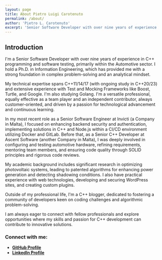 ```yaml
---
layout: page
title: About Pietro Luigi Carotenuto
permalink: /about/
author: 'Pietro L. Carotenuto'
excerpt: 'Senior Software Developer with over nine years of experience in C++ programming and software testing. Ph.D. in Information Engineering.'
---
```


## Introduction

I'm a Senior Software Developer with over nine years of experience in C++ programming and software testing, primarily within the Automotive sector. I hold a Ph.D. in Information Engineering, which has provided me with a strong foundation in complex problem-solving and an analytical mindset.

My technical expertise spans C++11/14/17 (with ongoing study in C++20/23) and extensive experience with Test and Mocking Frameworks like Boost, Turtle, and Google. I'm also studying Golang. I'm a versatile professional, equally effective as a team player and an independent contributor, always customer-oriented, and driven by a passion for technological advancement and continuous learning.

In my most recent role as a Senior Software Engineer at Invicti (a Company in Malta), I focused on enhancing backend security and authentication, implementing solutions in C++ and Node.js within a CI/CD environment utilizing Docker and GitLab. Before that, as a Senior C++ Developer at Ascent Software (another Company in Malta), I was deeply involved in configuring and testing automotive hardware, refining requirements, mentoring team members, and ensuring code quality through SOLID principles and rigorous code reviews.

My academic background includes significant research in optimizing photovoltaic systems, leading to patented algorithms for enhancing power generation and detecting shadowing conditions. I also have practical experience with web technologies, developing and securing WordPress sites, and creating custom plugins.

Outside of my professional life, I'm a C++ blogger, dedicated to fostering a community of developers keen on coding challenges and algorithmic problem-solving.

I am always eager to connect with fellow professionals and explore opportunities where my skills and passion for C++ development can contribute to innovative solutions.

### Connect with me:

* [**GitHub Profile**](https://github.com/pietrolc)
* [**LinkedIn Profile**](https://www.linkedin.com/in/pietroluigicarotenuto/)